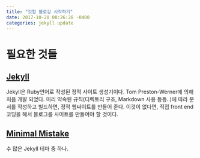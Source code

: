 ```yaml
---
title: "깃헙 블로깅 시작하기"
date: 2017-10-20 08:26:28 -0400
categories: jekyll update
---
```

# 필요한 것들
## [Jekyll](https://jekyllrb-ko.github.io/)
Jekyll은 Ruby언어로 작성된 정적 사이트 생성기이다. Tom Preston-Werner에 의해 처음 개발 되었다. 미리 약속된 규칙(디렉토리 구조, Markdown 사용 등등..)에 따라 문서를 작성하고 빌드하면, 정적 웹싸이트를 만들어 준다. 이것이 없다면, 직접 front end 코딩을 해서 블로그를 사이트를 만들어야 할 것이다.

## [Minimal Mistake](https://github.com/mmistakes/minimal-mistakes)
수 많은 Jekyll 테마 중 하나.
